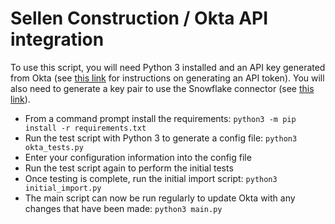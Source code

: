# Sellen Construction / Okta API integration

To use this script, you will need Python 3 installed and an API key generated from Okta (see [this link](https://developer.okta.com/docs/guides/create-an-api-token/create-the-token/) for instructions on generating an API token). You will also need to generate a key pair to use the Snowflake connector (see [this link](https://docs.snowflake.net/manuals/user-guide/python-connector-example.html#using-key-pair-authentication)).

- From a command prompt install the requirements: `python3 -m pip install -r requirements.txt`
- Run the test script with Python 3 to generate a config file: `python3 okta_tests.py`
- Enter your configuration information into the config file
- Run the test script again to perform the initial tests
- Once testing is complete, run the initial import script: `python3 initial_import.py`
- The main script can now be run regularly to update Okta with any changes that have been made: `python3 main.py`
